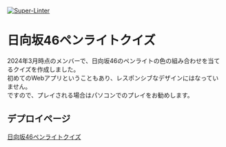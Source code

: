 [![Super-Linter](https://github.com/AobaIwaki123/HNZ-PenlightQuiz/actions/workflows/super_linter.yml/badge.svg)](https://github.com/marketplace/actions/super-linter)

# 日向坂46ペンライトクイズ

2024年3月時点のメンバーで、日向坂46のペンライトの色の組み合わせを当てるクイズを作成しました。  
初めてのWebアプリということもあり、レスポンシブなデザインにはなっていません。  
ですので、プレイされる場合はパソコンでのプレイをお勧めします。

## デプロイページ

[日向坂46ペンライトクイズ](https://hnz-penlight-quiz.vercel.app/)
